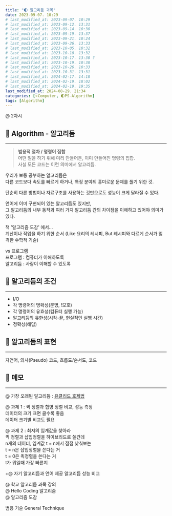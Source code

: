 ```yaml
---
title: "🌓 알고리듬 과목"
date: 2023-09-07. 10:29
# last_modified_at: 2023-09-07. 10:29
# last_modified_at: 2023-09-12. 13:31
# last_modified_at: 2023-09-14. 10:30
# last_modified_at: 2023-09-19. 13:37
# last_modified_at: 2023-09-21. 10:24
# last_modified_at: 2023-09-26. 13:33
# last_modified_at: 2023-10-05. 10:32
# last_modified_at: 2023-10-10. 13:32
# last_modified_at: 2023-10-17. 13:30 ?
# last_modified_at: 2023-10-19. 10:38
# last_modified_at: 2023-10-26. 10:33
# last_modified_at: 2023-10-31. 13:31
# last_modified_at: 2024-02-17. 14:18
# last_modified_at: 2024-02-19. 18:02
# last_modified_at: 2024-02-19. 19:35
last_modified_at: 2024-08-29. 21:34
categories: [⭐Computer, 🌓PS-Algorithm]
tags: [Algorithm]
---
```


@ 2차시

## 💫 Algorithm - 알고리듬

---

> **범용적 절차 / 명령어 집합**  
> 어떤 일을 하기 위해 미리 만들어둔, 이미 만들어진 명령의 집합.  
> 사실 모든 코드는 이런 의미에서 알고리듬.  

우리가 보통 공부하는 알고리듬은  
다른 코드보다 속도를 빠르게 하거나, 특정 분야의 흥미로운 문제를 풀기 위한 것.  

단순히 다른 방법이나 자료구조를 사용하는 것만으로도 성능이 크게 달라질 수 있다.  

언어에 이미 구현되어 있는 알고리듬도 있지만,  
그 알고리듬의 내부 동작과 여러 가지 알고리듬 간의 차이점을 이해하고 있어야 의미가 있다.  

책 '알고리즘 도감' 에서...  
계산이나 작업을 하기 위한 순서 (Like 요리의 레시피, But 레시피와 다르게 순서가 엄격한 수학적 기술)  

vs 프로그램  
프로그램 : 컴퓨터가 이해하도록  
알고리듬 : 사람이 이해할 수 있도록  

## 💫 알고리듬의 조건

---

- I/O
- 각 명령어의 명확성(분명, !모호)
- 각 명령어의 유효성(컴퓨터 실행 가능)
- 알고리듬의 유한성(시작-끝, 현실적인 실행 시간)
- 정확성(해답)

## 💫 알고리듬의 표현

---

자연어, 의사(Pseudo) 코드, 흐름도/순서도, 코드  

## 💫 메모

---

@ 가장 오래된 알고리듬 : [유클리드 호제법](/posts/Euclidean-Algorithm/)  

@ 과제 1 : 퀵 정렬과 합병 정렬 비교, 성능 측정  
데이터의 크기 크면 클수록 좋음  
데이터 크기별 비교도 필요  

@ 과제 2 : 최저의 임계값을 찾아라  
퀵 정렬과 삽입정렬을 하이브리드로 쓸건데  
n개의 데이터, 임계값 t = n에서 점점 낮춰보는  
t = n은 삽입정렬을 쓴다는 거  
t = 0은 퀵정렬을 쓴다는 거  
t가 뭐일때 가장 빠른지  

+@ 자기 알고리듬과 언어 제공 알고리듬 성능 비교  

@ 학교 알고리듬 과목 강의  
@ Hello Coding 알고리즘  
@ 알고리즘 도감  

범용 기술 General Technique  
